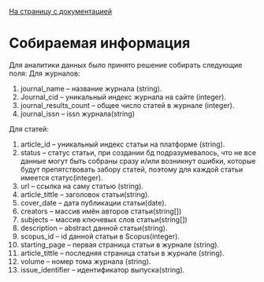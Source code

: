 [На страницу с документацией](README.md)
# Собираемая информация
Для аналитики данных было принято решение собирать следующие поля:
Для журналов:
1.	journal_name – название журнала (string).
2.	Journal_cid – уникальный индекс журнала на сайте (integer).
3.	journal_results_count – общее число статей в журнале (integer).
4.	journal_issn – issn журнала(string)

Для статей:
1.	article_id – уникальный индекс статьи на платформе (string).
2.	status – статус статьи, при создании бд подразумевалось, что не все данные могут быть собраны сразу и/или возникнут ошибки, которые будут препятствовать забору статей, поэтому для каждой статьи имеется статус(integer).
3.	url – ссылка на саму статью (string).
4.	article_tittle – заголовок статьи(string).
5.	cover_date – дата публикации статьи(date).
6.	creators – массив имён авторов статьи(string[])
7.	subjects – массив ключевых слов статьи(string[])
8.	description – abstract данной статьи(string).
9.	scopus_id – id данной статьи в Scopus(integer). 
10.	starting_page – первая страница статьи в журнале (string).
11.	article_tittle – последняя страница статьи в журнале (string).
12.	volume – номер тома журнала (string).
13.	issue_identifier – идентификатор выпуска(string).
